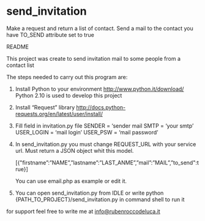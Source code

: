 # send_invitation
Make a request and return a list of contact. Send a mail to the contact you have TO_SEND attribute set to true


README


This project was create to send invitation mail to some people from a contact list

The steps needed to carry out this program are:

1) Install Python to your environment  http://www.python.it/download/ 
    Python 2.10 is used to develop this project

2) Install “Request” library  http://docs.python-requests.org/en/latest/user/install/

3) Fill field in invitation.py file
   	SENDER      	=  ‘sender mail
    	SMTP          	=  ‘your smtp’	
    	USER_LOGIN  =  ‘mail login’
    	USER_PSW     =  ‘mail password’

4) In send_invitation.py  you must change REQUEST_URL with your service url. Must return a JSON object whit this model.
	
	[{"firstname”:”NAME”,”lastname”:”LAST_ANME”,”mail”:”MAIL”,”to_send":true}]
	
	 You can use email.php as example or edit it. 


5) You can open send_invitation.py from IDLE or write python {PATH_TO_PROJECT}/send_invitation.py in command shell to  run it 


for support feel free to write me at info@rubenroccodeluca.it
